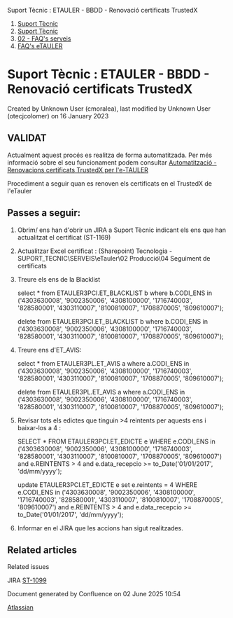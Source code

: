 Suport Tècnic : ETAULER - BBDD - Renovació certificats TrustedX  

1.  [Suport Tècnic](index.md)
2.  [Suport Tècnic](13893782.md)
3.  [02 - FAQ's serveis](26313393.md)
4.  [FAQ's eTAULER](28705565.md)

Suport Tècnic : ETAULER - BBDD - Renovació certificats TrustedX
===============================================================

Created by Unknown User (cmoralea), last modified by Unknown User (otecjcolomer) on 16 January 2023

VALIDAT
-------

Actualment aquest procés es realitza de forma automatitzada. Per més informació sobre el seu funcionament podem consultar [Automatització - Renovacions certificats TrustedX per l'e-TAULER](#)

Procediment a seguir quan es renoven els certificats en el TrustedX de l'eTauler

Passes a seguir:
----------------

1.  Obrim/ ens han d'obrir un JIRA a Suport Tècnic indicant els ens que han actualitzat el certificat (ST-1169)
2.  Actualitzar Excel certificat : (Sharepoint) Tecnologia - SUPORT\_TECNIC\\SERVEIS\\eTauler\\02 Producció\\04 Seguiment de certificats
3.  Treure els ens de la Blacklist
    
    select \*
      from ETAULER3PCI.ET\_BLACKLIST b
     where b.CODI\_ENS in ('4303630008',
                        '9002350006',
                        '4308100000',
                        '1716740003',
                        '828580001',
                        '4303110007',
                        '8100810007',
                        '1708870005',
                        '809610007');
    
    delete from ETAULER3PCI.ET\_BLACKLIST b
     where b.CODI\_ENS in ('4303630008',
                        '9002350006',
                        '4308100000',
                        '1716740003',
                        '828580001',
                        '4303110007',
                        '8100810007',
                        '1708870005',
                        '809610007');
    
4.  Treure ens d'ET\_AVIS:
    
    select \*
      from ETAULER3PL.ET\_AVIS a
     where a.CODI\_ENS in ('4303630008',
                        '9002350006',
                        '4308100000',
                        '1716740003',
                        '828580001',
                        '4303110007',
                        '8100810007',
                        '1708870005',
                        '809610007');
    
    delete from ETAULER3PL.ET\_AVIS a
     where a.CODI\_ENS in ('4303630008',
                        '9002350006',
                        '4308100000',
                        '1716740003',
                        '828580001',
                        '4303110007',
                        '8100810007',
                        '1708870005',
                        '809610007');
    
5.  Revisar tots els edictes que tinguin >4 reintents per aquests ens i baixar-los a 4 :
    
    SELECT \*
      FROM ETAULER3PCI.ET\_EDICTE e
     WHERE e.CODI\_ENS in ('4303630008',
                        '9002350006',
                        '4308100000',
                        '1716740003',
                        '828580001',
                        '4303110007',
                        '8100810007',
                        '1708870005',
                        '809610007')
       and e.REINTENTS > 4
       and e.data\_recepcio >= to\_Date('01/01/2017', 'dd/mm/yyyy');
       
       update ETAULER3PCI.ET\_EDICTE e
       set e.reintents = 4
     WHERE e.CODI\_ENS in ('4303630008',
                        '9002350006',
                        '4308100000',
                        '1716740003',
                        '828580001',
                        '4303110007',
                        '8100810007',
                        '1708870005',
                        '809610007')
       and e.REINTENTS > 4
       and e.data\_recepcio >= to\_Date('01/01/2017', 'dd/mm/yyyy');
    
6.  Informar en el JIRA que les accions han sigut realitzades.  
      
      
    

  

Related articles
----------------

  

Related issues

JIRA [ST-1099](https://contacte.aoc.cat/browse/ST-1099)

Document generated by Confluence on 02 June 2025 10:54

[Atlassian](http://www.atlassian.com/)